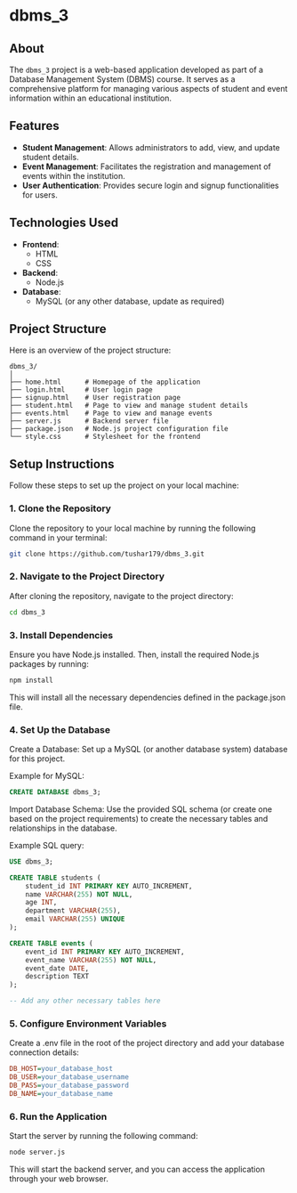 # dbms_3

## About
The `dbms_3` project is a web-based application developed as part of a Database Management System (DBMS) course. It serves as a comprehensive platform for managing various aspects of student and event information within an educational institution.

## Features
- **Student Management**: Allows administrators to add, view, and update student details.
- **Event Management**: Facilitates the registration and management of events within the institution.
- **User Authentication**: Provides secure login and signup functionalities for users.

## Technologies Used
- **Frontend**:
  - HTML
  - CSS
- **Backend**:
  - Node.js
- **Database**:
  - MySQL (or any other database, update as required)

## Project Structure
Here is an overview of the project structure:

```
dbms_3/
│
├── home.html      # Homepage of the application
├── login.html     # User login page
├── signup.html    # User registration page
├── student.html   # Page to view and manage student details
├── events.html    # Page to view and manage events
├── server.js      # Backend server file
├── package.json   # Node.js project configuration file
└── style.css      # Stylesheet for the frontend
```

## Setup Instructions
Follow these steps to set up the project on your local machine:

### 1. Clone the Repository
Clone the repository to your local machine by running the following command in your terminal:

```bash
git clone https://github.com/tushar179/dbms_3.git
```

### 2. Navigate to the Project Directory
After cloning the repository, navigate to the project directory:

```bash
cd dbms_3
```

### 3. Install Dependencies
Ensure you have Node.js installed. Then, install the required Node.js packages by running:

```bash
npm install
```
This will install all the necessary dependencies defined in the package.json file.

### 4. Set Up the Database
Create a Database: Set up a MySQL (or another database system) database for this project.

Example for MySQL:

```sql
CREATE DATABASE dbms_3;
```

Import Database Schema: Use the provided SQL schema (or create one based on the project requirements) to create the necessary tables and relationships in the database.

Example SQL query:

```sql
USE dbms_3;

CREATE TABLE students (
    student_id INT PRIMARY KEY AUTO_INCREMENT,
    name VARCHAR(255) NOT NULL,
    age INT,
    department VARCHAR(255),
    email VARCHAR(255) UNIQUE
);

CREATE TABLE events (
    event_id INT PRIMARY KEY AUTO_INCREMENT,
    event_name VARCHAR(255) NOT NULL,
    event_date DATE,
    description TEXT
);

-- Add any other necessary tables here
```

### 5. Configure Environment Variables
Create a .env file in the root of the project directory and add your database connection details:

```ini
DB_HOST=your_database_host
DB_USER=your_database_username
DB_PASS=your_database_password
DB_NAME=your_database_name
```

### 6. Run the Application
Start the server by running the following command:

```bash
node server.js
```
This will start the backend server, and you can access the application through your web browser.
